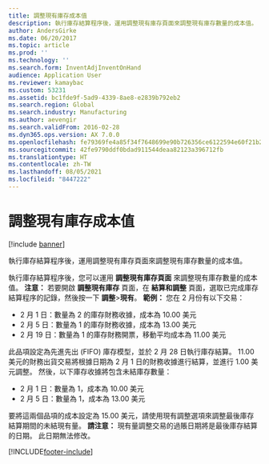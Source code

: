 ```yaml
---
title: 調整現有庫存成本值
description: 執行庫存結算程序後，運用調整現有庫存頁面來調整現有庫存數量的成本值。
author: AndersGirke
ms.date: 06/20/2017
ms.topic: article
ms.prod: ''
ms.technology: ''
ms.search.form: InventAdjInventOnHand
audience: Application User
ms.reviewer: kamaybac
ms.custom: 53231
ms.assetid: bc1fde9f-5ad9-4339-8ae8-e2839b792eb2
ms.search.region: Global
ms.search.industry: Manufacturing
ms.author: aevengir
ms.search.validFrom: 2016-02-28
ms.dyn365.ops.version: AX 7.0.0
ms.openlocfilehash: fe79369fe4a85f34f7648699e90b726356ce6122594e60f21b27180982b7b149
ms.sourcegitcommit: 42fe9790ddf0bdad911544deaa82123a396712fb
ms.translationtype: HT
ms.contentlocale: zh-TW
ms.lasthandoff: 08/05/2021
ms.locfileid: "8447222"
---
```

# <a name="adjust-on-hand-inventory-cost-values"></a>調整現有庫存成本值

[!include [banner](../includes/banner.md)]

執行庫存結算程序後，運用調整現有庫存頁面來調整現有庫存數量的成本值。

執行庫存結算程序後，您可以運用 **調整現有庫存頁面** 來調整現有庫存數量的成本值。 **注意：** 若要開啟 **調整現有庫存** 頁面，在 **結算和調整** 頁面，選取已完成庫存結算程序的記錄，然後按一下 **調整**&gt;**現有**。 **範例：** 您在 2 月份有以下交易：

-   2 月 1 日：數量為 2 的庫存財務收據，成本為 10.00 美元
-   2 月 5 日：數量為 1 的庫存財務收據，成本為 13.00 美元
-   2 月 19 日：數量為 1 的庫存財務開票，移動平均成本為 11.00 美元

此品項設定為先進先出 (FIFO) 庫存模型，並於 2 月 28 日執行庫存結算。 11.00 美元的財務出貨交易將根據日期為 2 月 1 日的財務收據進行結算，並進行 1.00 美元調整。 然後，以下庫存收據將包含未結庫存數量：

-   2 月 1 日：數量為 1，成本為 10.00 美元
-   2 月 5 日：數量為 1，成本為 13.00 美元

要將這兩個品項的成本設定為 15.00 美元，請使用現有調整選項來調整最後庫存結算期間的未結現有量。 **請注意：** 現有量調整交易的過賬日期將是最後庫存結算的日期。 此日期無法修改。


[!INCLUDE[footer-include](../../includes/footer-banner.md)]